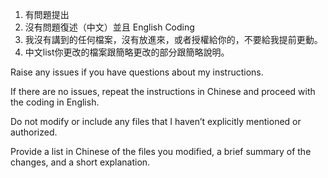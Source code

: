 1. 有問題提出
2. 沒有問題復述（中文）並且 English Coding
3. 我沒有講到的任何檔案，沒有放進來，或者授權給你的，不要給我提前更動。
4. 中文list你更改的檔案跟簡略更改的部分跟簡略說明。

Raise any issues if you have questions about my instructions.

If there are no issues, repeat the instructions in Chinese and proceed with the coding in English.

Do not modify or include any files that I haven’t explicitly mentioned or authorized.

Provide a list in Chinese of the files you modified, a brief summary of the changes, and a short explanation.
